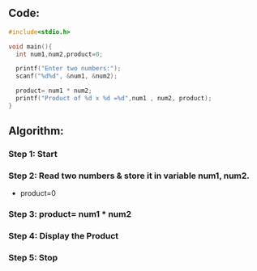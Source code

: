 ## Code:
```c
#include<stdio.h>

void main(){
  int num1,num2,product=0;

  printf("Enter two numbers:");
  scanf("%d%d", &num1, &num2);

  product= num1 * num2;
  printf("Product of %d x %d =%d",num1 , num2, product);
}
```
## Algorithm:

### Step 1: Start

### Step 2: Read two numbers & store it in variable num1, num2.
 - product=0

### Step 3: product= num1 * num2

### Step 4: Display the Product

### Step 5: Stop